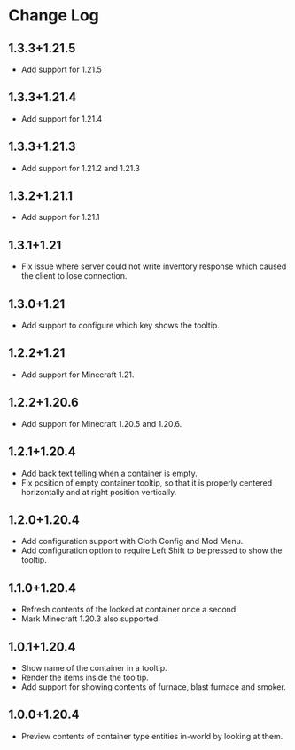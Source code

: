 # Change Log

## 1.3.3+1.21.5

- Add support for 1.21.5

## 1.3.3+1.21.4

- Add support for 1.21.4

## 1.3.3+1.21.3

- Add support for 1.21.2 and 1.21.3

## 1.3.2+1.21.1

- Add support for 1.21.1

## 1.3.1+1.21

- Fix issue where server could not write inventory response which caused the client to lose connection.

## 1.3.0+1.21

- Add support to configure which key shows the tooltip.

## 1.2.2+1.21

- Add support for Minecraft 1.21.

## 1.2.2+1.20.6

- Add support for Minecraft 1.20.5 and 1.20.6.

## 1.2.1+1.20.4

- Add back text telling when a container is empty.
- Fix position of empty container tooltip, so that it is properly centered horizontally and at right position vertically.

## 1.2.0+1.20.4

- Add configuration support with Cloth Config and Mod Menu.
- Add configuration option to require Left Shift to be pressed to show the tooltip.

## 1.1.0+1.20.4

- Refresh contents of the looked at container once a second.
- Mark Minecraft 1.20.3 also supported.

## 1.0.1+1.20.4

- Show name of the container in a tooltip.
- Render the items inside the tooltip.
- Add support for showing contents of furnace, blast furnace and smoker.

## 1.0.0+1.20.4

- Preview contents of container type entities in-world by looking at them.
